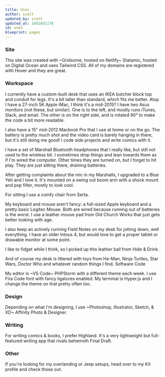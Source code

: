 ```yaml
---
title: Uses
author: scott
updated_by: scott
updated_at: 1601601178
id: uses
blueprint: pages
---
```

### Site

This site was created with ~Gridsome, hosted on Netlify~ Statamic, hosted on Digital Ocean and uses Tailwind CSS. All of my domains are registered with Hover and they are great.

### Workspace

I currently have a custom-built desk that uses an IKEA butcher block top and conduit for legs. It's a bit taller than standard, which fits me better. Atop I have a 27-inch 5K Apple iMac, I think it's a mid-2015? I have two Asus monitors (not these, but similar). One is to the left, and mostly runs iTunes, Slack, and email. The other is on the right side, and is rotated 90° to make the code a bit more readable.

I also have a 15" mid-2012 Macbook Pro that I use at home or on the go. The battery is pretty much shot and the video card is barely hanging in there, but it's still doing me good! I code side projects and write comics with it.

I have a set of Marshall Bluetooth headphones that I really like, but still not used to the wireless bit. I sometimes drop things and lean towards them as if I'm wired the computer. Other times they are turned on, but I forget to hit play. They are just sitting there, draining batteries.

After getting complaints about the mic in my Marshalls, I upgraded to a Blue Yeti and I love it. It's mounted on a swing out boom arm with a shock mount and pop filter, mostly to look cool.

For sitting I use a comfy chair from Serta.

My keyboard and mouse aren't fancy: a full-sized Apple keyboard and a pretty basic Logitec Mouse. Both are wired because running out of batteries is the worst. I use a leather mouse pad from Old Church Works that just gets better looking with age.

I also keep an actively running Field Notes on my desk for jotting down, well everything. I have an older Intous 4, but would love to get a proper tablet or drawable monitor at some point.

I like to fidget while I think, so I picked up this leather ball from Hide & Drink.

And of course my desk is littered with toys from He-Man, Ninja Turtles, Star Wars, Doctor Who and whatever random things I find.
Software
Code

My editor is ~VS Code~ PHPStorm with a different theme each week. I use Fira Code font with fancy ligatures enabled. My terminal is Hyper.js and I change the theme on that pretty often too.

### Design

Depending on what I'm designing, I use ~Photoshop, Illustrator, Sketch, & XD~ Affinity Photo & Designer.

### Writing

For writing comics & books, I prefer Highland. It's a very lightweight but full-featured writing app that rivals behemoth Final Draft.

### Other

If you're looking for my overlanding or Jeep setups, head over to my Kit profile and check those out.
